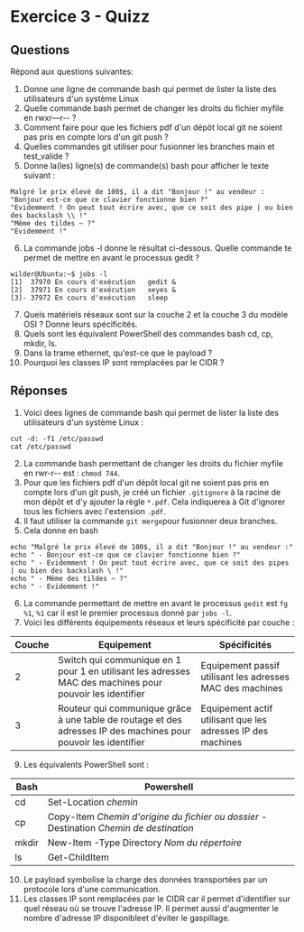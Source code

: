 # Exercice 3 - Quizz

## Questions
Répond aux questions suivantes:

1. Donne une ligne de commande bash qui permet de lister la liste des utilisateurs d'un système Linux
2. Quelle commande bash permet de changer les droits du fichier myfile en rwxr—r-- ?
3. Comment faire pour que les fichiers pdf d'un dépôt local git ne soient pas pris en compte lors d'un git push ?
4. Quelles commandes git utiliser pour fusionner les branches main et test_valide ?
5. Donne la(les) ligne(s) de commande(s) bash pour afficher le texte suivant :
```
Malgré le prix élevé de 100$, il a dit "Bonjour !" au vendeur :
"Bonjour est-ce que ce clavier fonctionne bien ?"
"Evidemment ! On peut tout écrire avec, que ce soit des pipe | ou bien des backslash \\ !"
"Même des tildes ~ ?"
"Evidemment !"
```
6. La commande jobs -l donne le résultat ci-dessous. Quelle commande te permet de mettre en avant le processus gedit ?  
```
wilder@Ubuntu:~$ jobs -l
[1]  37970 En cours d'exécution   gedit &
[2]  37971 En cours d'exécution   xeyes &
[3]- 37972 En cours d'exécution   sleep
```
7. Quels matériels réseaux sont sur la couche 2 et la couche 3 du modèle OSI ? Donne leurs spécificités.
8. Quels sont les équivalent PowerShell des commandes bash cd, cp, mkdir, ls.
9. Dans la trame ethernet, qu'est-ce que le payload ?
10. Pourquoi les classes IP sont remplacées par le CIDR ?

## Réponses
1. Voici dees lignes de commande bash qui permet de lister la liste des utilisateurs d'un système Linux :
```
cut -d: -f1 /etc/passwd
cat /etc/passwd
```
2. La commande bash permettant de changer les droits du fichier myfile en rwr-r-- est : `chmod 744`.
3. Pour que les fichiers pdf d'un dépôt local git ne soient pas pris en compte lors d'un git push, je créé un fichier `.gitignore` à la racine de mon dépôt et d'y ajouter la règle `*.pdf`. Cela indiquerea à Git d'ignorer tous les fichiers avec l'extension `.pdf`.
4. Il faut utiliser la commande `git merge`pour fusionner deux branches.
5. Cela donne en bash
```
echo "Malgré le prix élevé de 100$, il a dit "Bonjour !" au vendeur :"
echo " - Bonjour est-ce que ce clavier fonctionne bien ?"
echo " - Evidemment ! On peut tout écrire avec, que ce soit des pipes | ou bien des backslash \ !"
echo " - Même des tildes ~ ?"
echo " - Evidemment !"
```
6. La commande permettant de mettre en avant le processus `gedit` est `fg %1`, `%1` car il est le premier processus donné par `jobs -l`.
7. Voici les différents équipements réseaux et leurs spécificité par couche :  

| Couche | Equipement | Spécificités |
| --- | --- | --- |
| 2 | Switch qui communique en 1 pour 1  en utilisant les adresses MAC des machines pour pouvoir les identifier | Equipement passif utilisant les adresses MAC des machines |
| 3 | Routeur qui communique grâce à une table de routage et des adresses IP des machines pour pouvoir les identifier | Equipement actif utilisant que les adresses IP des machines |

9. Les équivalents PowerShell sont :

| Bash | Powershell |
| --- | --- |
| cd | Set-Location *chemin* |
| cp | Copy-Item *Chemin d'origine du fichier ou dossier* -Destination *Chemin de destination* |
| mkdir | New-Item -Type Directory *Nom du répertoire* |
| ls | Get-ChildItem |

10. Le payload symbolise la charge des données transportées par un protocole lors d'une communication.
11. Les classes IP sont remplacées par le CIDR car il permet d'identifier sur quel réseau où se trouve l'adresse IP. Il permet aussi d'augmenter le nombre d'adresse IP disponibleet d'éviter le gaspillage.
